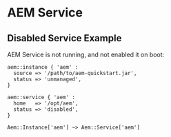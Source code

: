 # AEM Service

## Disabled Service Example

AEM Service is not running, and not enabled it on boot:

~~~ puppet
aem::instance { 'aem' :
  source => '/path/to/aem-quickstart.jar',
  status => 'unmanaged',
}

aem::service { 'aem' :
  home   => '/opt/aem',
  status => 'disabled',
}

Aem::Instance['aem'] ~> Aem::Service['aem']
~~~